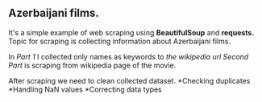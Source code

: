 ## Azerbaijani films.

It's a simple example of web scraping using **BeautifulSoup** and **requests.** Topic for scraping is collecting information about Azerbaijani films.

In *Part 1* I collected only names as keywords to *the wikipedia url*
*Second Part* is scraping from wikipedia page of the movie.

After scraping we need to clean collected dataset. 
*Checking duplicates
*Handling NaN values
*Correcting data types

